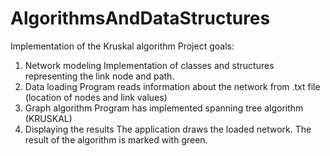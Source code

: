 # AlgorithmsAndDataStructures
Implementation of the Kruskal algorithm
Project goals:
1. Network modeling
Implementation of classes and structures representing the link node and path.
2. Data loading
Program reads information about the network from .txt file (location of nodes and link values) 
3. Graph algorithm
Program has implemented spanning tree algorithm (KRUSKAL)
4. Displaying the results
The application draws the loaded network. The result of the algorithm is marked with green.
